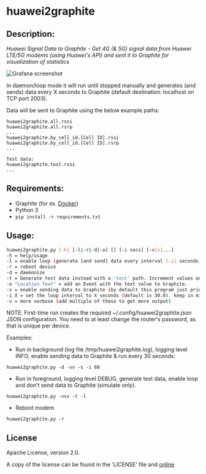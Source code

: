 huawei2graphite
=========


## Description:
_Huawei Signal Data to Graphite - Get 4G (& 5G) signal data from Huawei LTE/5G modems (using Huawei's API) and sent it to Graphite for visualization of statistics_

![Grafana screenshot](/../screenshots/screenshots/grafana-screenshot01.png?raw=true "Grafana screenshot")

In daemon/loop mode it will run until stopped manually and generates (and sends) data every X seconds to Graphite (default destination: localhost on TCP port 2003).

Data will be sent to Graphite using the below example paths:
```
huawei2graphite.all.rssi
huawei2graphite.all.rsrp
...
huawei2graphite.by_cell_id.[Cell ID].rssi
huawei2graphite.by_cell_id.[Cell ID].rsrp
...

Test data:
huawei2graphite.test.rssi
...
```

## Requirements:
* Graphite (for ex. [Docker](https://hub.docker.com/r/graphiteapp/graphite-statsd/))
* Python 3
* ``` pip install -r requirements.txt ```

## Usage:
```sh
huawei2graphite.py [-h] [-l|-r|-d|-o] [] [-i secs] [-v[v]...]
-h = help/usage
-l = enable loop (generate [and send] data every interval [-i] seconds)
-r = reboot device
-d = daemonize
-t = Generate test data instead with a 'test' path. Increment values on every loop run, but keep them between min/max values.
-o "Location Text" = add an Event with the text value to Graphite.
-s = enable sending data to Graphite (by default this program just prints the value).
-i X = set the loop interval to X seconds (default is 30.0). keep in mind that it will be ran every X seconds always, regardless of how long the last running time was.
-v = more verbose (add multiple of these to get more output)
```

NOTE: First-time run creates the required ~/.config/huawei2graphite.json JSON configuration. You need to at least change the router's password, as that is unique per device.

Examples:
* Run in background (log file /tmp/huawei2graphite.log), logging level INFO, enable sending data to Graphite & run every 30 seconds:
```
huawei2graphite.py -d -vv -s -i 60
```
* Run in foreground, logging level DEBUG, generate test data, enable loop and don't send data to Graphite (simulate only).
```
huawei2graphite.py -vvv -t -l
```
* Reboot modem
```
huawei2graphite.py -r
```
	

## License

Apache License, version 2.0.

A copy of the license can be found in the 'LICENSE' file and [online](http://www.apache.org/licenses/LICENSE-2.0)
